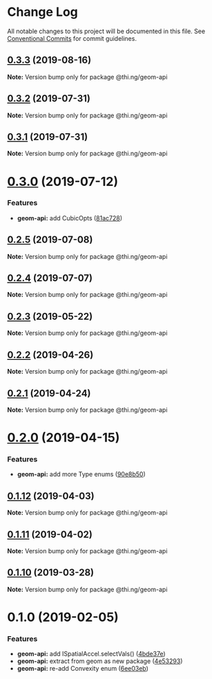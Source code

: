 # Change Log

All notable changes to this project will be documented in this file.
See [Conventional Commits](https://conventionalcommits.org) for commit guidelines.

## [0.3.3](https://github.com/thi-ng/umbrella/compare/@thi.ng/geom-api@0.3.2...@thi.ng/geom-api@0.3.3) (2019-08-16)

**Note:** Version bump only for package @thi.ng/geom-api





## [0.3.2](https://github.com/thi-ng/umbrella/compare/@thi.ng/geom-api@0.3.1...@thi.ng/geom-api@0.3.2) (2019-07-31)

**Note:** Version bump only for package @thi.ng/geom-api





## [0.3.1](https://github.com/thi-ng/umbrella/compare/@thi.ng/geom-api@0.3.0...@thi.ng/geom-api@0.3.1) (2019-07-31)

**Note:** Version bump only for package @thi.ng/geom-api





# [0.3.0](https://github.com/thi-ng/umbrella/compare/@thi.ng/geom-api@0.2.5...@thi.ng/geom-api@0.3.0) (2019-07-12)


### Features

* **geom-api:** add CubicOpts ([81ac728](https://github.com/thi-ng/umbrella/commit/81ac728))





## [0.2.5](https://github.com/thi-ng/umbrella/compare/@thi.ng/geom-api@0.2.4...@thi.ng/geom-api@0.2.5) (2019-07-08)

**Note:** Version bump only for package @thi.ng/geom-api





## [0.2.4](https://github.com/thi-ng/umbrella/compare/@thi.ng/geom-api@0.2.3...@thi.ng/geom-api@0.2.4) (2019-07-07)

**Note:** Version bump only for package @thi.ng/geom-api





## [0.2.3](https://github.com/thi-ng/umbrella/compare/@thi.ng/geom-api@0.2.2...@thi.ng/geom-api@0.2.3) (2019-05-22)

**Note:** Version bump only for package @thi.ng/geom-api





## [0.2.2](https://github.com/thi-ng/umbrella/compare/@thi.ng/geom-api@0.2.1...@thi.ng/geom-api@0.2.2) (2019-04-26)

**Note:** Version bump only for package @thi.ng/geom-api





## [0.2.1](https://github.com/thi-ng/umbrella/compare/@thi.ng/geom-api@0.2.0...@thi.ng/geom-api@0.2.1) (2019-04-24)

**Note:** Version bump only for package @thi.ng/geom-api





# [0.2.0](https://github.com/thi-ng/umbrella/compare/@thi.ng/geom-api@0.1.12...@thi.ng/geom-api@0.2.0) (2019-04-15)


### Features

* **geom-api:** add more Type enums ([90e8b50](https://github.com/thi-ng/umbrella/commit/90e8b50))





## [0.1.12](https://github.com/thi-ng/umbrella/compare/@thi.ng/geom-api@0.1.11...@thi.ng/geom-api@0.1.12) (2019-04-03)

**Note:** Version bump only for package @thi.ng/geom-api





## [0.1.11](https://github.com/thi-ng/umbrella/compare/@thi.ng/geom-api@0.1.10...@thi.ng/geom-api@0.1.11) (2019-04-02)

**Note:** Version bump only for package @thi.ng/geom-api





## [0.1.10](https://github.com/thi-ng/umbrella/compare/@thi.ng/geom-api@0.1.9...@thi.ng/geom-api@0.1.10) (2019-03-28)

**Note:** Version bump only for package @thi.ng/geom-api







# 0.1.0 (2019-02-05)


### Features

* **geom-api:** add ISpatialAccel.selectVals() ([4bde37e](https://github.com/thi-ng/umbrella/commit/4bde37e))
* **geom-api:** extract from geom as new package ([4e53293](https://github.com/thi-ng/umbrella/commit/4e53293))
* **geom-api:** re-add Convexity enum ([6ee03eb](https://github.com/thi-ng/umbrella/commit/6ee03eb))
